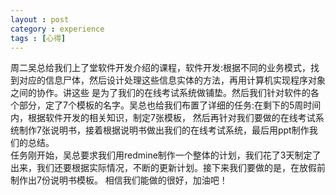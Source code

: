 ```yaml
---
layout : post
category : experience
tags : [心得]
---
```

  周二吴总给我们上了堂软件开发介绍的课程，软件开发:根据不同的业务模式，找到对应的信息尸体，然后设计处理这些信息实体的方法，再用计算机实现程序对象之间的协作。讲这些
是为了我们的在线考试系统做铺垫。然后我们针对软件的各个部分，定了7个模板的名字。吴总也给我们布置了详细的任务:在剩下的5周时间内，根据软件开发的相关知识，制定7张模板，
然后再针对我们要做的在线考试系统制作7张说明书，接着根据说明书做出我们的在线考试系统，最后用ppt制作我们的总结。		
  任务刚开始，吴总要求我们用redmine制作一个整体的计划，我们花了3天制定了出来，我们还要根据实际情况，不断的更新计划。接下来我们要做的是，在放假前制作出7份说明书模板。
相信我们能做的很好，加油吧！